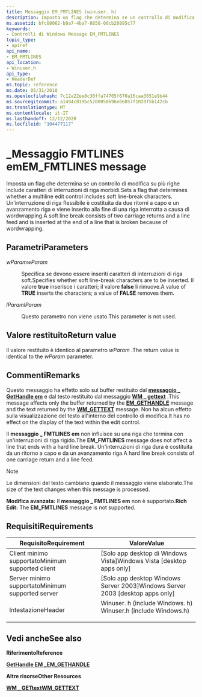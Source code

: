```yaml
---
title: Messaggio EM_FMTLINES (winuser. h)
description: Imposta un flag che determina se un controllo di modifica su più righe include caratteri di interruzioni di riga morbidi. Un'interruzione di riga flessibile è costituita da due ritorni a capo e un avanzamento riga e viene inserito alla fine di una riga interrotta a causa di wordwrapping.
ms.assetid: bfc08062-b0a7-4ba7-8858-00cb20895c77
keywords:
- Controlli di Windows Message EM_FMTLINES
topic_type:
- apiref
api_name:
- EM_FMTLINES
api_location:
- Winuser.h
api_type:
- HeaderDef
ms.topic: reference
ms.date: 05/31/2018
ms.openlocfilehash: 7c12a22ee8c30ffa74705f670a16caa3651e9b44
ms.sourcegitcommit: a1494c819bc5200050696e66057f1020f5b142cb
ms.translationtype: MT
ms.contentlocale: it-IT
ms.lasthandoff: 12/12/2020
ms.locfileid: "104477117"
---
```

# <a name="em_fmtlines-message"></a><span data-ttu-id="f241b-105">\_Messaggio FMTLINES em</span><span class="sxs-lookup"><span data-stu-id="f241b-105">EM\_FMTLINES message</span></span>

<span data-ttu-id="f241b-106">Imposta un flag che determina se un controllo di modifica su più righe include caratteri di interruzioni di riga morbidi.</span><span class="sxs-lookup"><span data-stu-id="f241b-106">Sets a flag that determines whether a multiline edit control includes soft line-break characters.</span></span> <span data-ttu-id="f241b-107">Un'interruzione di riga flessibile è costituita da due ritorni a capo e un avanzamento riga e viene inserito alla fine di una riga interrotta a causa di wordwrapping.</span><span class="sxs-lookup"><span data-stu-id="f241b-107">A soft line break consists of two carriage returns and a line feed and is inserted at the end of a line that is broken because of wordwrapping.</span></span>

## <a name="parameters"></a><span data-ttu-id="f241b-108">Parametri</span><span class="sxs-lookup"><span data-stu-id="f241b-108">Parameters</span></span>

<dl> <dt>

<span data-ttu-id="f241b-109">*wParam*</span><span class="sxs-lookup"><span data-stu-id="f241b-109">*wParam*</span></span> 
</dt> <dd>

<span data-ttu-id="f241b-110">Specifica se devono essere inseriti caratteri di interruzioni di riga soft.</span><span class="sxs-lookup"><span data-stu-id="f241b-110">Specifies whether soft line-break characters are to be inserted.</span></span> <span data-ttu-id="f241b-111">Il valore **true** inserisce i caratteri; il valore **false** li rimuove.</span><span class="sxs-lookup"><span data-stu-id="f241b-111">A value of **TRUE** inserts the characters; a value of **FALSE** removes them.</span></span>

</dd> <dt>

<span data-ttu-id="f241b-112">*lParam*</span><span class="sxs-lookup"><span data-stu-id="f241b-112">*lParam*</span></span> 
</dt> <dd>

<span data-ttu-id="f241b-113">Questo parametro non viene usato.</span><span class="sxs-lookup"><span data-stu-id="f241b-113">This parameter is not used.</span></span>

</dd> </dl>

## <a name="return-value"></a><span data-ttu-id="f241b-114">Valore restituito</span><span class="sxs-lookup"><span data-stu-id="f241b-114">Return value</span></span>

<span data-ttu-id="f241b-115">Il valore restituito è identico al parametro *wParam* .</span><span class="sxs-lookup"><span data-stu-id="f241b-115">The return value is identical to the *wParam* parameter.</span></span>

## <a name="remarks"></a><span data-ttu-id="f241b-116">Commenti</span><span class="sxs-lookup"><span data-stu-id="f241b-116">Remarks</span></span>

<span data-ttu-id="f241b-117">Questo messaggio ha effetto solo sul buffer restituito dal [**messaggio \_ GetHandle em**](em-gethandle.md) e dal testo restituito dal messaggio [**WM \_ gettext**](/windows/desktop/winmsg/wm-gettext) .</span><span class="sxs-lookup"><span data-stu-id="f241b-117">This message affects only the buffer returned by the [**EM\_GETHANDLE**](em-gethandle.md) message and the text returned by the [**WM\_GETTEXT**](/windows/desktop/winmsg/wm-gettext) message.</span></span> <span data-ttu-id="f241b-118">Non ha alcun effetto sulla visualizzazione del testo all'interno del controllo di modifica.</span><span class="sxs-lookup"><span data-stu-id="f241b-118">It has no effect on the display of the text within the edit control.</span></span>

<span data-ttu-id="f241b-119">Il **messaggio \_ FMTLINES em** non influisce su una riga che termina con un'interruzioni di riga rigido.</span><span class="sxs-lookup"><span data-stu-id="f241b-119">The **EM\_FMTLINES** message does not affect a line that ends with a hard line break.</span></span> <span data-ttu-id="f241b-120">Un'interruzioni di riga dura è costituita da un ritorno a capo e da un avanzamento riga.</span><span class="sxs-lookup"><span data-stu-id="f241b-120">A hard line break consists of one carriage return and a line feed.</span></span>

> [!Note]  
> <span data-ttu-id="f241b-121">Le dimensioni del testo cambiano quando il messaggio viene elaborato.</span><span class="sxs-lookup"><span data-stu-id="f241b-121">The size of the text changes when this message is processed.</span></span>

 

<span data-ttu-id="f241b-122">**Modifica avanzata:** Il **messaggio \_ FMTLINES em** non è supportato.</span><span class="sxs-lookup"><span data-stu-id="f241b-122">**Rich Edit:** The **EM\_FMTLINES** message is not supported.</span></span>

## <a name="requirements"></a><span data-ttu-id="f241b-123">Requisiti</span><span class="sxs-lookup"><span data-stu-id="f241b-123">Requirements</span></span>



| <span data-ttu-id="f241b-124">Requisito</span><span class="sxs-lookup"><span data-stu-id="f241b-124">Requirement</span></span> | <span data-ttu-id="f241b-125">Valore</span><span class="sxs-lookup"><span data-stu-id="f241b-125">Value</span></span> |
|-------------------------------------|----------------------------------------------------------------------------------------------------------|
| <span data-ttu-id="f241b-126">Client minimo supportato</span><span class="sxs-lookup"><span data-stu-id="f241b-126">Minimum supported client</span></span><br/> | <span data-ttu-id="f241b-127">\[Solo app desktop di Windows Vista\]</span><span class="sxs-lookup"><span data-stu-id="f241b-127">Windows Vista \[desktop apps only\]</span></span><br/>                                                           |
| <span data-ttu-id="f241b-128">Server minimo supportato</span><span class="sxs-lookup"><span data-stu-id="f241b-128">Minimum supported server</span></span><br/> | <span data-ttu-id="f241b-129">\[Solo app desktop Windows Server 2003\]</span><span class="sxs-lookup"><span data-stu-id="f241b-129">Windows Server 2003 \[desktop apps only\]</span></span><br/>                                                     |
| <span data-ttu-id="f241b-130">Intestazione</span><span class="sxs-lookup"><span data-stu-id="f241b-130">Header</span></span><br/>                   | <dl> <span data-ttu-id="f241b-131"><dt>Winuser. h (include Windows. h)</dt></span><span class="sxs-lookup"><span data-stu-id="f241b-131"><dt>Winuser.h (include Windows.h)</dt></span></span> </dl> |



## <a name="see-also"></a><span data-ttu-id="f241b-132">Vedi anche</span><span class="sxs-lookup"><span data-stu-id="f241b-132">See also</span></span>

<dl> <dt>

<span data-ttu-id="f241b-133">**Riferimento**</span><span class="sxs-lookup"><span data-stu-id="f241b-133">**Reference**</span></span>
</dt> <dt>

[<span data-ttu-id="f241b-134">**GetHandle EM \_**</span><span class="sxs-lookup"><span data-stu-id="f241b-134">**EM\_GETHANDLE**</span></span>](em-gethandle.md)
</dt> <dt>

<span data-ttu-id="f241b-135">**Altre risorse**</span><span class="sxs-lookup"><span data-stu-id="f241b-135">**Other Resources**</span></span>
</dt> <dt>

[<span data-ttu-id="f241b-136">**WM \_ GETtext**</span><span class="sxs-lookup"><span data-stu-id="f241b-136">**WM\_GETTEXT**</span></span>](/windows/desktop/winmsg/wm-gettext)
</dt> </dl>

 

